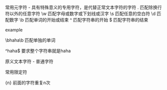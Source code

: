常用元字符 - 具有特殊意义的专用字符，是代替正常文本字符的字符
. 匹配除换行符以外的任意字符
\w 匹配字母或数字或下划线或汉字
\s 匹配任意的空白符
\d 匹配数字
\b 匹配单词的开始或结束
^ 匹配字符串的开始
$ 匹配字符串的结束

example

\bhaha\b 匹配单独的单词

^haha$ 要求整个字符串就是haha

原义文本字符 - 普通字符

常用限定符

{n} 前面的字符重复n次